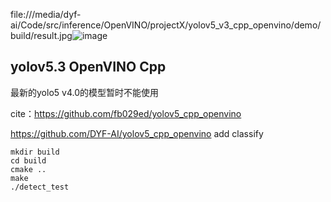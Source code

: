 file:///media/dyf-ai/Code/src/inference/OpenVINO/projectX/yolov5_v3_cpp_openvino/demo/build/result.jpg![image](https://user-images.githubusercontent.com/54470509/114299193-9f452400-9aec-11eb-88a4-98680121f67e.png)
## yolov5.3 OpenVINO Cpp

最新的yolo5 v4.0的模型暂时不能使用

cite：https://github.com/fb029ed/yolov5_cpp_openvino

https://github.com/DYF-AI/yolov5_cpp_openvino add classify

```shell
mkdir build 
cd build
cmake ..
make 
./detect_test
```
